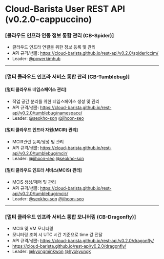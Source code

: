 
# Cloud-Barista User REST API (v0.2.0-cappuccino)
### [클라우드 인프라 연동 정보 통합 관리 (CB-Spider)] 
  * 클라우드 인프라 연결을 위한 정보 등록 및 관리
  * API 규격/샘플: https://cloud-barista.github.io/rest-api/v0.2.0/spider/ccim/
  * Leader: [@powerkimhub](https://github.com/powerkimhub "https://github.com/powerkimhub")

---

### [멀티 클라우드 인프라 서비스 통합 관리 (CB-Tumblebug)]

#### [멀티 클라우드 네임스페이스 관리]
  * 작업 공간 분리를 위한 네임스페이스 생성 및 관리
  * API 규격/샘플: https://cloud-barista.github.io/rest-api/v0.2.0/tumblebug/namespace/
  * Leader: [@seokho-son](https://github.com/seokho-son "https://github.com/seokho-son") [@jihoon-seo](https://github.com/jihoon-seo "https://github.com/jihoon-seo")
 
#### [멀티 클라우드 인프라 자원(MCIR) 관리]
  * MCIR관련 등록/생성 및 관리
  * API 규격/샘플: https://cloud-barista.github.io/rest-api/v0.2.0/tumblebug/mcir/
  * Leader: [@jihoon-seo](https://github.com/jihoon-seo "https://github.com/jihoon-seo") [@seokho-son](https://github.com/seokho-son "https://github.com/seokho-son")
 
#### [멀티 클라우드 인프라 서비스(MCIS) 관리]
  * MCIS 생성/제어 및 관리
  * API 규격/샘플: https://cloud-barista.github.io/rest-api/v0.2.0/tumblebug/mcis/
  * Leader: [@seokho-son](https://github.com/seokho-son "https://github.com/seokho-son") [@jihoon-seo](https://github.com/jihoon-seo "https://github.com/jihoon-seo")

---
 
### [멀티 클라우드 인프라 서비스 통합 모니터링 (CB-Dragonfly)]
  * MCIS 및 VM 모니터링
  * 모니터링 조회 시 UTC 시간 기준으로 time 값 전달
  * API 규격/샘플: https://cloud-barista.github.io/rest-api/v0.2.0/dragonfly/
  * <a href="https://cloud-barista.github.io/rest-api/v0.2.0/dragonfly/" target="_New">https://cloud-barista.github.io/rest-api/v0.2.0/dragonfly/</a>
  * Leader: [@kyongminkwon](https://github.com/kyongminkwon "https://github.com/kyongminkwon") [@hyokyungk](https://github.com/hyokyungk "https://github.com/hyokyungk")
  

